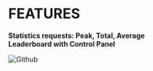 # FEATURES
**Statistics requests: Peak, Total, Average**</br>
**Leaderboard with Control Panel**

![Github](https://i.imgur.com/0BNg3OS.jpg)
